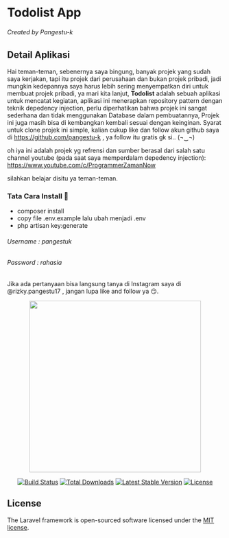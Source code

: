 <h1>Todolist App</h1>
<h6 class="text-gray">Created by Pangestu-k</h6>

## Detail Aplikasi

Hai teman-teman, sebenernya saya bingung, banyak projek yang sudah saya kerjakan, tapi itu projek dari perusahaan dan bukan projek pribadi, jadi mungkin kedepannya saya harus lebih sering menyempatkan diri untuk membuat projek pribadi, ya mari kita lanjut, <b>Todolist</b> adalah sebuah aplikasi untuk mencatat kegiatan, aplikasi ini menerapkan repository pattern dengan teknik depedency injection, perlu diperhatikan bahwa projek ini sangat sederhana dan tidak menggunakan Database dalam pembuatannya, Projek ini juga masih bisa di kembangkan kembali sesuai dengan keinginan. Syarat untuk clone projek ini simple, kalian cukup like dan follow akun github saya di https://github.com/pangestu-k , ya follow itu gratis gk si.. (¬‿¬)

oh iya ini adalah projek yg refrensi dan sumber berasal dari salah satu channel youtube (pada saat saya memperdalam depedency injection):
https://www.youtube.com/c/ProgrammerZamanNow

silahkan belajar disitu ya teman-teman.


<h3>Tata Cara Install 🌱</h3> 

- composer install
- copy file .env.example lalu ubah menjadi .env
- php artisan key:generate

<h6 class="text-gray">Username : pangestuk</h6>
<h6 class="text-gray">Password : rahasia</h6>

Jika ada pertanyaan bisa langsung tanya di Instagram saya di @rizky.pangestu17 , jangan lupa like and follow ya 😏.


<p align="center"><a href="https://laravel.com" target="_blank"><img src="https://raw.githubusercontent.com/laravel/art/master/logo-lockup/5%20SVG/2%20CMYK/1%20Full%20Color/laravel-logolockup-cmyk-red.svg" width="400"></a></p>

<p align="center">
<a href="https://travis-ci.org/laravel/framework"><img src="https://travis-ci.org/laravel/framework.svg" alt="Build Status"></a>
<a href="https://packagist.org/packages/laravel/framework"><img src="https://img.shields.io/packagist/dt/laravel/framework" alt="Total Downloads"></a>
<a href="https://packagist.org/packages/laravel/framework"><img src="https://img.shields.io/packagist/v/laravel/framework" alt="Latest Stable Version"></a>
<a href="https://packagist.org/packages/laravel/framework"><img src="https://img.shields.io/packagist/l/laravel/framework" alt="License"></a>
</p>

## License

The Laravel framework is open-sourced software licensed under the [MIT license](https://opensource.org/licenses/MIT).
